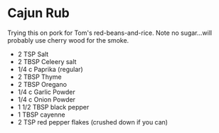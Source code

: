 # Cajun Rub

Trying this on pork for Tom's red-beans-and-rice.  Note no sugar...will probably use cherry wood for the smoke.

* 2 TSP Salt
* 2 TBSP Celeery salt
* 1/4 c Paprika (regular)
* 2 TBSP Thyme
* 2 TBSP Oregano
* 1/4 c Garlic Powder
* 1/4 c Onion Powder
* 1 1/2 TBSP black pepper
* 1 TBSP cayenne
* 2 TSP red pepper flakes (crushed down if you can)
